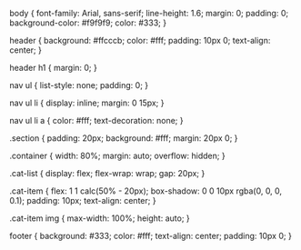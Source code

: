 body {
  font-family: Arial, sans-serif;
  line-height: 1.6;
  margin: 0;
  padding: 0;
  background-color: #f9f9f9;
  color: #333;
}

header {
  background: #ffcccb;
  color: #fff;
  padding: 10px 0;
  text-align: center;
}

header h1 {
  margin: 0;
}

nav ul {
  list-style: none;
  padding: 0;
}

nav ul li {
  display: inline;
  margin: 0 15px;
}

nav ul li a {
  color: #fff;
  text-decoration: none;
}

.section {
  padding: 20px;
  background: #fff;
  margin: 20px 0;
}

.container {
  width: 80%;
  margin: auto;
  overflow: hidden;
}

.cat-list {
  display: flex;
  flex-wrap: wrap;
  gap: 20px;
}

.cat-item {
  flex: 1 1 calc(50% - 20px);
  box-shadow: 0 0 10px rgba(0, 0, 0, 0.1);
  padding: 10px;
  text-align: center;
}

.cat-item img {
  max-width: 100%;
  height: auto;
}

footer {
  background: #333;
  color: #fff;
  text-align: center;
  padding: 10px 0;
}
